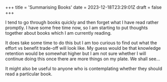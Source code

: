 +++
title = 'Summarising Books'
date = 2023-12-18T23:29:01Z
draft = false
+++

I tend to go through books quickly and then forget what I have read rather promptly. I have some free time now, so I am starting to put thoughts together about books which I am currently reading.

It does take some time to do this but I am too curious to find out what the effort vs benefit trade-off will look like. My guess would be that knowledge retention would be somewhat higher but I am not sure whether I will continue doing this once there are more things on my plate. We shall see… 

It might also be useful to anyone who is contemplating whether they should read a particular book.
